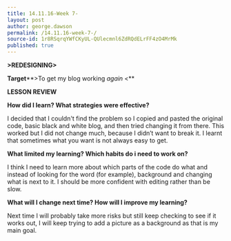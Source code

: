```yaml
---
title: 14.11.16-Week 7-
layout: post
author: george.dawson
permalink: /14.11.16-week-7-/
source-id: 1r8RSqrqYWfCKyUL-QUlecmnl6ZdRQdELrFF4zO4MrMk
published: true
---
```

**>REDESIGNING>**

**Target****>To get my blog working *again* <**

**LESSON REVIEW**

**How did I learn? What strategies were effective?**

I decided that I couldn't find the problem so I copied and pasted the original code, basic black and white blog, and then tried changing it from there. This worked but I did not change much, because I didn’t want to break it. I learnt that sometimes what you want is not always easy to get.

**What limited my learning? Which habits do i need to work on?**

I think I need to learn more about which parts of the code do what and instead of looking for the word (for example), background and changing what is next to it. I should be more confident with editing rather than be slow.

**What will I change next time? How will I improve my learning?**

Next time I will probably take more risks but still keep checking to see if it works out, I will keep trying to add a picture as a background as that is my main goal.

